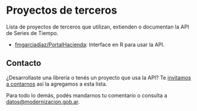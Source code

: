 # Proyectos de terceros

Lista de proyectos de terceros que utilizan, extienden o documentan la API de Series de Tiempo.

* [fmgarciadiaz/PortalHacienda](https://github.com/fmgarciadiaz/PortalHacienda): Interface en R para usar la API.

## Contacto

¿Desarrollaste una librería o tenés un proyecto que usa la API? Te [invitamos a contarnos](https://twitter.com/datosgobar) así la agregamos a esta lista.

Para todo lo demás, podés mandarnos tu comentario o consulta a [datos@modernizacion.gob.ar](mailto:datos@modernizacion.gob.ar).
